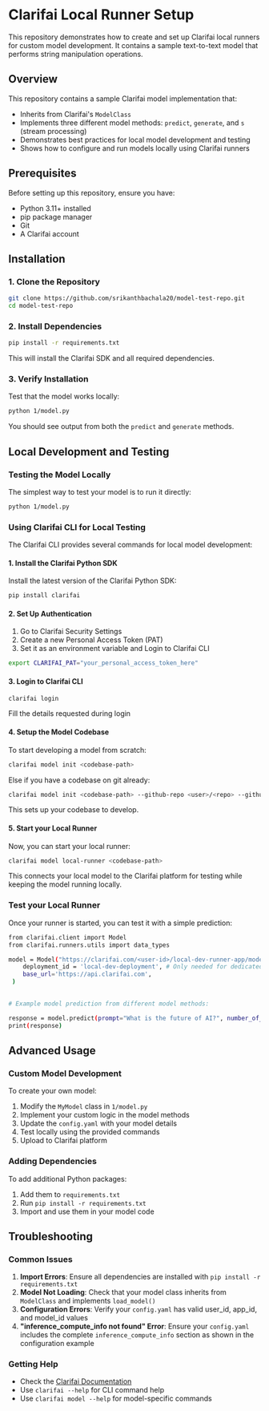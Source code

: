 # Clarifai Local Runner Setup

This repository demonstrates how to create and set up Clarifai local runners for custom model development. It contains a sample text-to-text model that performs string manipulation operations.

## Overview

This repository contains a sample Clarifai model implementation that:
- Inherits from Clarifai's `ModelClass`
- Implements three different model methods: `predict`, `generate`, and `s` (stream processing)
- Demonstrates best practices for local model development and testing
- Shows how to configure and run models locally using Clarifai runners

## Prerequisites

Before setting up this repository, ensure you have:
- Python 3.11+ installed
- pip package manager
- Git
- A Clarifai account

## Installation

### 1. Clone the Repository
```bash
git clone https://github.com/srikanthbachala20/model-test-repo.git
cd model-test-repo
```

### 2. Install Dependencies
```bash
pip install -r requirements.txt
```

This will install the Clarifai SDK and all required dependencies.

### 3. Verify Installation
Test that the model works locally:
```bash
python 1/model.py
```

You should see output from both the `predict` and `generate` methods.

## Local Development and Testing

### Testing the Model Locally

The simplest way to test your model is to run it directly:
```bash
python 1/model.py
```

### Using Clarifai CLI for Local Testing

The Clarifai CLI provides several commands for local model development:

#### 1. Install the Clarifai Python SDK

Install the latest version of the Clarifai Python SDK:

```bash
pip install clarifai
```

#### 2. Set Up Authentication

1. Go to Clarifai Security Settings
2. Create a new Personal Access Token (PAT)
3. Set it as an environment variable and Login to Clarifai CLI

```bash
export CLARIFAI_PAT="your_personal_access_token_here"
```


#### 3. Login to Clarifai CLI

```bash
clarifai login
```

Fill the details requested during login


#### 4. Setup the Model Codebase

To start developing a model from scratch:

```bash
clarifai model init <codebase-path>
```

Else if you have a codebase on git already:

```bash
clarifai model init <codebase-path> --github-repo <user>/<repo> --github-pat <github-token>
```

This sets up your codebase to develop.


#### 5. Start your Local Runner

Now, you can start your local runner:

```bash
clarifai model local-runner <codebase-path>
```

This connects your local model to the Clarifai platform for testing while keeping the model running locally.



### Test your Local Runner

Once your runner is started, you can test it with a simple prediction:

```bash
from clarifai.client import Model
from clarifai.runners.utils import data_types

model = Model("https://clarifai.com/<user-id>/local-dev-runner-app/models/local-dev-model",
    deployment_id = 'local-dev-deployment', # Only needed for dedicated deployed models
    base_url='https://api.clarifai.com',
 )

    
# Example model prediction from different model methods: 

response = model.predict(prompt="What is the future of AI?", number_of_letters=3)
print(response)
```



## Advanced Usage

### Custom Model Development
To create your own model:
1. Modify the `MyModel` class in `1/model.py`
2. Implement your custom logic in the model methods
3. Update the `config.yaml` with your model details
4. Test locally using the provided commands
5. Upload to Clarifai platform

### Adding Dependencies
To add additional Python packages:
1. Add them to `requirements.txt`
2. Run `pip install -r requirements.txt`
3. Import and use them in your model code

## Troubleshooting

### Common Issues

1. **Import Errors**: Ensure all dependencies are installed with `pip install -r requirements.txt`
2. **Model Not Loading**: Check that your model class inherits from `ModelClass` and implements `load_model()`
3. **Configuration Errors**: Verify your `config.yaml` has valid user_id, app_id, and model_id values
4. **"inference_compute_info not found" Error**: Ensure your `config.yaml` includes the complete `inference_compute_info` section as shown in the configuration example

### Getting Help
- Check the [Clarifai Documentation](https://docs.clarifai.com/)
- Use `clarifai --help` for CLI command help
- Use `clarifai model --help` for model-specific commands
